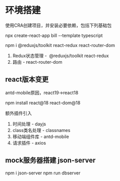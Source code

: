 # 环境搭建
>
使用CRA创建项目，并安装必要依赖，包括下列基础包

npx create-react-app bill --template typescript  

npm i @reduxjs/toolkit react-redux react-router-dom  

1. Redux状态管理 -  @reduxjs/toolkit  react-redux
2. 路由 - react-router-dom

## react版本变更

antd-mobile原因，react19->react18

npm install react@18 react-dom@18

>
额外插件引入

1. 时间处理 - dayjs
2. class类名处理 - classnames
3. 移动端组件库 - antd-mobile
4. 请求插件 - axios

## mock服务器搭建 json-server

npm i json-server
npm run dbserver
